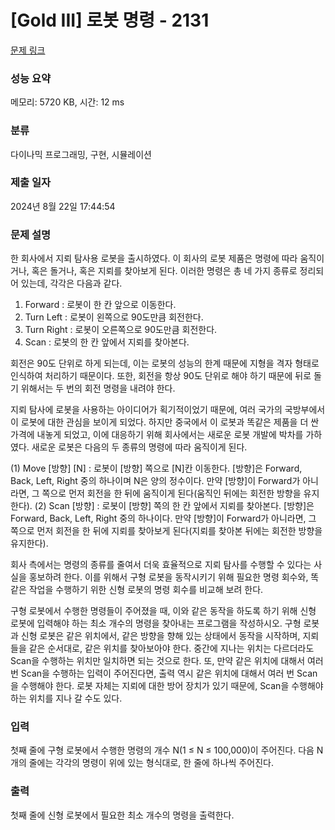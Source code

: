 # [Gold III] 로봇 명령 - 2131 

[문제 링크](https://www.acmicpc.net/problem/2131) 

### 성능 요약

메모리: 5720 KB, 시간: 12 ms

### 분류

다이나믹 프로그래밍, 구현, 시뮬레이션

### 제출 일자

2024년 8월 22일 17:44:54

### 문제 설명

<p>한 회사에서 지뢰 탐사용 로봇을 출시하였다. 이 회사의 로봇 제품은 명령에 따라 움직이거나, 혹은 돌거나, 혹은 지뢰를 찾아보게 된다. 이러한 명령은 총 네 가지 종류로 정리되어 있는데, 각각은 다음과 같다.</p>

<ol>
	<li>Forward : 로봇이 한 칸 앞으로 이동한다.</li>
	<li>Turn Left : 로봇이 왼쪽으로 90도만큼 회전한다.</li>
	<li>Turn Right : 로봇이 오른쪽으로 90도만큼 회전한다.</li>
	<li>Scan : 로봇의 한 칸 앞에서 지뢰를 찾아본다.</li>
</ol>

<p>회전은 90도 단위로 하게 되는데, 이는 로봇의 성능의 한계 때문에 지형을 격자 형태로 인식하여 처리하기 때문이다. 또한, 회전을 항상 90도 단위로 해야 하기 때문에 뒤로 돌기 위해서는 두 번의 회전 명령을 내려야 한다.</p>

<p>지뢰 탐사에 로봇을 사용하는 아이디어가 획기적이었기 때문에, 여러 국가의 국방부에서 이 로봇에 대한 관심을 보이게 되었다. 하지만 중국에서 이 로봇과 똑같은 제품을 더 싼 가격에 내놓게 되었고, 이에 대응하기 위해 회사에서는 새로운 로봇 개발에 박차를 가하였다. 새로운 로봇은 다음의 두 종류의 명령에 따라 움직이게 된다.</p>

<p>(1) Move [방향] [N] : 로봇이 [방향] 쪽으로 [N]칸 이동한다. [방향]은 Forward, Back, Left, Right 중의 하나이며 N은 양의 정수이다. 만약 [방향]이 Forward가 아니라면, 그 쪽으로 먼저 회전을 한 뒤에 움직이게 된다(움직인 뒤에는 회전한 방향을 유지한다).   (2) Scan [방향] : 로봇이 [방향] 쪽의 한 칸 앞에서 지뢰를 찾아본다. [방향]은 Forward, Back, Left, Right 중의 하나이다. 만약 [방향]이 Forward가 아니라면, 그 쪽으로 먼저 회전을 한 뒤에 지뢰를 찾아보게 된다(지뢰를 찾아본 뒤에는 회전한 방향을 유지한다).</p>

<p>회사 측에서는 명령의 종류를 줄여서 더욱 효율적으로 지뢰 탐사를 수행할 수 있다는 사실을 홍보하려 한다. 이를 위해서 구형 로봇을 동작시키기 위해 필요한 명령 회수와, 똑같은 작업을 수행하기 위한 신형 로봇의 명령 회수를 비교해 보려 한다.</p>

<p>구형 로봇에서 수행한 명령들이 주어졌을 때, 이와 같은 동작을 하도록 하기 위해 신형 로봇에 입력해야 하는 최소 개수의 명령을 찾아내는 프로그램을 작성하시오. 구형 로봇과 신형 로봇은 같은 위치에서, 같은 방향을 향해 있는 상태에서 동작을 시작하며, 지뢰들을 같은 순서대로, 같은 위치를 찾아보아야 한다. 중간에 지나는 위치는 다르더라도 Scan을 수행하는 위치만 일치하면 되는 것으로 한다. 또, 만약 같은 위치에 대해서 여러 번 Scan을 수행하는 입력이 주어진다면, 출력 역시 같은 위치에 대해서 여러 번 Scan을 수행해야 한다. 로봇 자체는 지뢰에 대한 방어 장치가 있기 때문에, Scan을 수행해야 하는 위치를 지나 갈 수도 있다.</p>

### 입력 

 <p>첫째 줄에 구형 로봇에서 수행한 명령의 개수 N(1 ≤ N ≤ 100,000)이 주어진다. 다음 N개의 줄에는 각각의 명령이 위에 있는 형식대로, 한 줄에 하나씩 주어진다.</p>

### 출력 

 <p>첫째 줄에 신형 로봇에서 필요한 최소 개수의 명령을 출력한다.</p>

